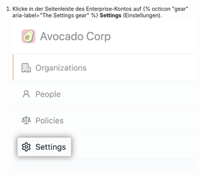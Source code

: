 1. Klicke in der Seitenleiste des Enterprise-Kontos auf {% octicon "gear" aria-label="The Settings gear" %} **Settings** (Einstellungen). ![Registerkarte „Settings“ (Einstellungen) in der Seitenleiste des Enterprise-Kontos](/assets/images/help/business-accounts/enterprise-account-settings-tab.png)
